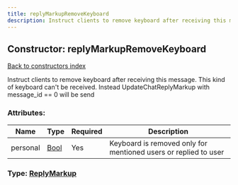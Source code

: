 ```yaml
---
title: replyMarkupRemoveKeyboard
description: Instruct clients to remove keyboard after receiving this message. This kind of keyboard can't be received. Instead UpdateChatReplyMarkup with message_id == 0 will be send
---
```

## Constructor: replyMarkupRemoveKeyboard  
[Back to constructors index](index.md)



Instruct clients to remove keyboard after receiving this message. This kind of keyboard can't be received. Instead UpdateChatReplyMarkup with message_id == 0 will be send

### Attributes:

| Name     |    Type       | Required | Description |
|----------|---------------|----------|-------------|
|personal|[Bool](../types/Bool.md) | Yes|Keyboard is removed only for mentioned users or replied to user|



### Type: [ReplyMarkup](../types/ReplyMarkup.md)


